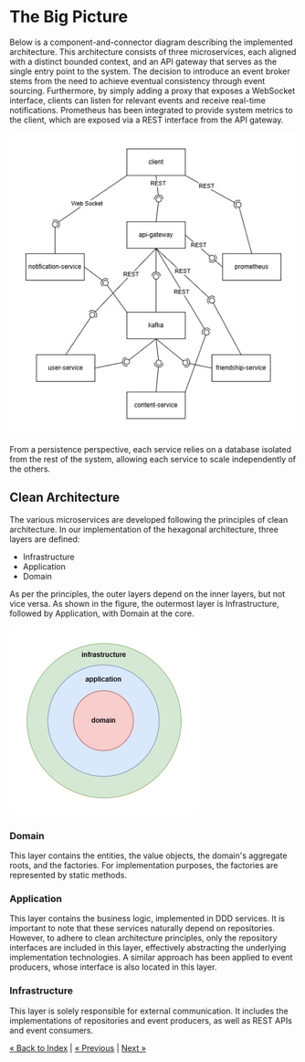 # The Big Picture
Below is a component-and-connector diagram describing the implemented architecture.
This architecture consists of three microservices, each aligned with a distinct bounded context, 
and an API gateway that serves as the single entry point to the system. 
The decision to introduce an event broker stems from the need to achieve eventual consistency through event sourcing. 
Furthermore, by simply adding a proxy that exposes a WebSocket interface, 
clients can listen for relevant events and receive real-time notifications. 
Prometheus has been integrated to provide system metrics to the client, 
which are exposed via a REST interface from the API gateway.

![Components And Connectors](./img/C&C.jpg)

From a persistence perspective, each service relies on a database isolated from the rest of the system, 
allowing each service to scale independently of the others.

## Clean Architecture

The various microservices are developed following the principles of clean architecture. In our implementation of the hexagonal architecture, three layers are defined:

- Infrastructure
- Application
- Domain

As per the principles, the outer layers depend on the inner layers, but not vice versa.
As shown in the figure, the outermost layer is Infrastructure, followed by Application, with Domain at the core.

![3 Layered Architecture](./img/Architettura3Layer.jpg)

### Domain
This layer contains the entities, the value objects, the domain's aggregate roots, and the factories. For implementation purposes,
the factories are represented by static methods.

### Application
This layer contains the business logic, implemented in DDD services. It is important to note that these services naturally 
depend on repositories. However, to adhere to clean architecture principles, only the repository interfaces 
are included in this layer, effectively abstracting the underlying implementation technologies. 
A similar approach has been applied to event producers, whose interface is also located in this layer.

### Infrastructure
This layer is solely responsible for external communication.
It includes the implementations of repositories and event producers, as well as REST APIs and event consumers.

[« Back to Index](../docs.md) | [« Previous](./ddd.md) | [Next »](./testing.md)